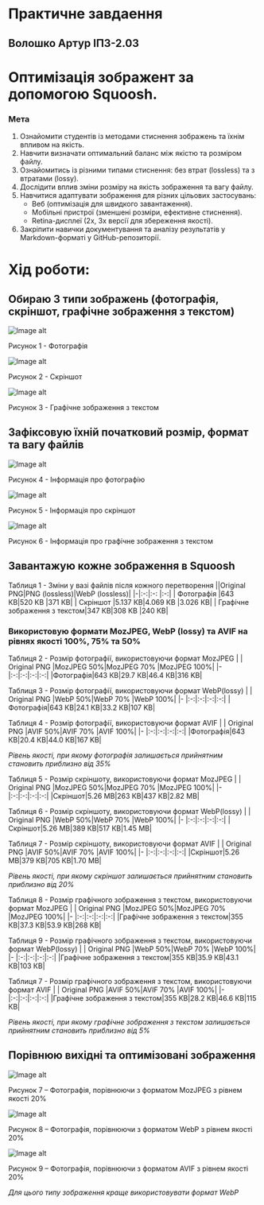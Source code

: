 # Практичне завдаення

## Волошко Артур ІПЗ-2.03

# Оптимізація зображент за допомогою Squoosh.


### Мета

1. Ознайомити студентів із методами стиснення зображень та їхнім впливом на якість.
2. Навчити визначати оптимальний баланс між якістю та розміром файлу.
3. Ознайомитись із різними типами стиснення: без втрат (lossless) та з втратами (lossy).
4. Дослідити вплив зміни розміру на якість зображення та вагу файлу.
5. Навчитися адаптувати зображення для різних цільових застосувань:
    * Веб (оптимізація для швидкого завантаження).
    * Мобільні пристрої (зменшені розміри, ефективне стиснення).
    * Retina-дисплеї (2x, 3x версії для збереження якості).
6. Закріпити навички документування та аналізу результатів у Markdown-форматі у GitHub-репозиторії.

# Хід роботи:
## Обираю 3 типи зображень (фотографія, скріншот, графічне зображення з текстом)
![Image alt](https://github.com/johuirmbegytm/DtaI/blob/main/workshop_1/images/фотографія.png)

Рисунок 1 - Фотографія

![Image alt](https://github.com/johuirmbegytm/DtaI/blob/main/workshop_1/images/скріншот.png)

Рисунок 2 - Скріншот

![Image alt](https://github.com/johuirmbegytm/DtaI/blob/main/workshop_1/images/графічне%20зображення%20з%20текстом.png)

Рисунок 3 - Графічне зображення з текстом

## Зафіксовую їхній початковий розмір, формат та вагу файлів

![Image alt](https://github.com/johuirmbegytm/DtaI/blob/main/workshop_1/images/і_фотографія.png)

Рисунок 4 - Інформація про фотографію

![Image alt](https://github.com/johuirmbegytm/DtaI/blob/main/workshop_1/images/і_скріншот.png)

Рисунок 5 - Інформація про скріншот

![Image alt](https://github.com/johuirmbegytm/DtaI/blob/main/workshop_1/images/і_граф.png)

Рисунок 6 - Інформація про графічне зображення з текстом

## Завантажую кожне зображення в Squoosh
Таблиця 1 - Зміни у вазі файлів після кожного перетворення
||Original PNG|PNG (lossless)|WebP (lossless)|
|-|:-:|:-: |:-:|
| Фотографія      |643 КВ|520 КВ |371 КВ|
| Скріншот      |5.137 КВ|4.069 КВ |3.026 КВ|
| Графічне зображення з текстом|347 КВ|308 КВ |240 КВ|

### Використовую формати MozJPEG, WebP (lossy) та AVIF на рівнях якості 100%, 75% та 50%
Таблиця 2 - Розмір фотографії, використовуючи формат MozJPEG
|  | Original PNG |MozJPEG 50%|MozJPEG 70% |MozJPEG 100%|
|- |:-:|:-:|:-:|:-:|
|Фотографія|643 КВ|29.7 КВ|46.4 КВ|316 KB|

Таблиця 3 - Розмір фотографії, використовуючи формат WebP(lossy)
|  | Original PNG |WebP 50%|WebP 70% |WebP 100%|
|- |:-:|:-:|:-:|:-:|
|Фотографія|643 КВ|24.1 КВ|33.2 КВ|107 KB|

Таблиця 4 - Розмір фотографії, використовуючи формат AVIF
|  | Original PNG |AVIF 50%|AVIF 70% |AVIF 100%|
|- |:-:|:-:|:-:|:-:|
|Фотографія|643 КВ|20.4 КВ|44.0 КВ|167 KB|

_Рівень якості, при якому фотографія залишається прийнятним становить приблизно від 35%_

Таблиця 5 - Розмір скріншоту, використовуючи формат MozJPEG
|  | Original PNG |MozJPEG 50%|MozJPEG 70% |MozJPEG 100%|
|- |:-:|:-:|:-:|:-:|
|Скріншот|5.26 МВ|263 КВ|437 КВ|2.82 МB|

Таблиця 6 - Розмір скріншоту, використовуючи формат WebP(lossy)
|  | Original PNG |WebP 50%|WebP 70% |WebP 100%|
|- |:-:|:-:|:-:|:-:|
|Скріншот|5.26 MВ|389 КВ|517 КВ|1.45 MB|

Таблиця 7 - Розмір скріншоту, використовуючи формат AVIF
|  | Original PNG |AVIF 50%|AVIF 70% |AVIF 100%|
|- |:-:|:-:|:-:|:-:|
|Скріншот|5.26 МВ|379 КВ|705 КВ|1.70 МB|

_Рівень якості, при якому скріншот залишається прийнятним становить приблизно від 20%_

Таблиця 8 - Розмір графічного зображення з текстом, використовуючи формат MozJPEG
|  | Original PNG |MozJPEG 50%|MozJPEG 70% |MozJPEG 100%|
|- |:-:|:-:|:-:|:-:|
|Графічне зображення з текстом|355 КВ|37.3 КВ|53.9 КВ|268 KB|

Таблиця 9 - Розмір графічного зображення з текстом, використовуючи формат WebP(lossy)
|  | Original PNG |WebP 50%|WebP 70% |WebP 100%|
|- |:-:|:-:|:-:|:-:|
|Графічне зображення з текстом|355 КВ|35.9 КВ|43.1 КВ|103 КB|

Таблиця 7 - Розмір графічного зображення з текстом, використовуючи формат AVIF
|  | Original PNG |AVIF 50%|AVIF 70% |AVIF 100%|
|- |:-:|:-:|:-:|:-:|
|Графічне зображення з текстом|355 КВ|28.2 КВ|46.6 КВ|115 КB|

_Рівень якості, при якому графічне зображення з текстом залишається прийнятним становить приблизно від 5%_

## Порівнюю вихідні та оптимізовані зображення

![Image alt](https://github.com/johuirmbegytm/DtaI/blob/main/workshop_1/images/фото20.png)

Рисунок 7 – Фотографія, порівнюючи з форматом MozJPEG з рівнем якості 20%

![Image alt](https://github.com/johuirmbegytm/DtaI/blob/main/workshop_1/images/фотоВеб20.png)

Рисунок 8 – Фотографія, порівнюючи з форматом WebP з рівнем якості 
20%

![Image alt](https://github.com/johuirmbegytm/DtaI/blob/main/workshop_1/images/фотоА20.png)

Рисунок 9 – Фотографія, порівнюючи з форматом AVIF з рівнем якості 
20%

_Для цього типу зображення краще використовувати формат WebP_
